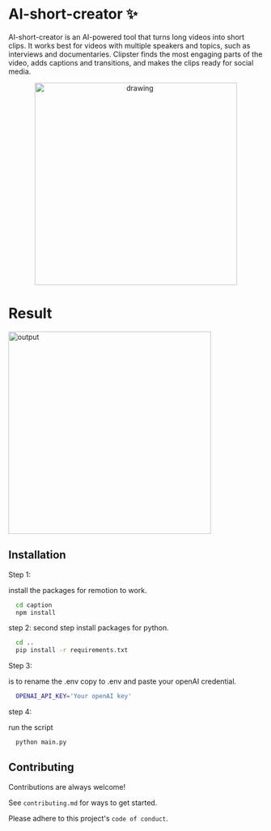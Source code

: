 
# AI-short-creator ✨

AI-short-creator is an AI-powered tool that turns long videos into short clips. It works best for videos with multiple speakers and topics, such as interviews and documentaries. Clipster finds the most engaging parts of the video, adds captions and transitions, and makes the clips ready for social media.
<div align='center'>
  <img src="https://th.bing.com/th/id/OIG.DXZZsyt9aBRpjM2P6F5U?pid=ImgGn" alt="drawing" style="width:400px;"/>
</div>

# Result
<div width='100px'>
<img src="https://github.com/shreesha345/AI-short-creator/blob/main/video.gif" alt="output" style="width:400px;"/>
</div>

## Installation

Step 1:

install the packages for remotion to work.
```bash
  cd caption
  npm install
```
step 2:
second step install packages for python.
```bash
  cd ..
  pip install -r requirements.txt
```
Step 3:

is to rename the .env copy to .env and paste your openAI credential.

```bash
  OPENAI_API_KEY='Your openAI key'
```

step 4:

run the script
```bash
  python main.py
```

    
## Contributing

Contributions are always welcome!

See `contributing.md` for ways to get started.

Please adhere to this project's `code of conduct`.

